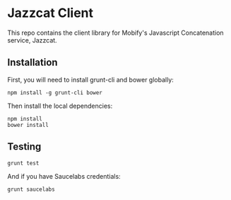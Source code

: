 # Jazzcat Client

This repo contains the client library for Mobify's Javascript Concatenation
service, Jazzcat.

## Installation

First, you will need to install grunt-cli and bower globally:

    npm install -g grunt-cli bower

Then install the local dependencies:

    npm install
    bower install

## Testing

    grunt test

And if you have Saucelabs credentials:

    grunt saucelabs